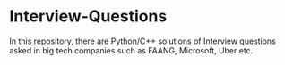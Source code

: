 # Interview-Questions
In this repository, there are Python/C++ solutions of Interview questions asked in big tech companies such as FAANG, Microsoft, Uber etc.
